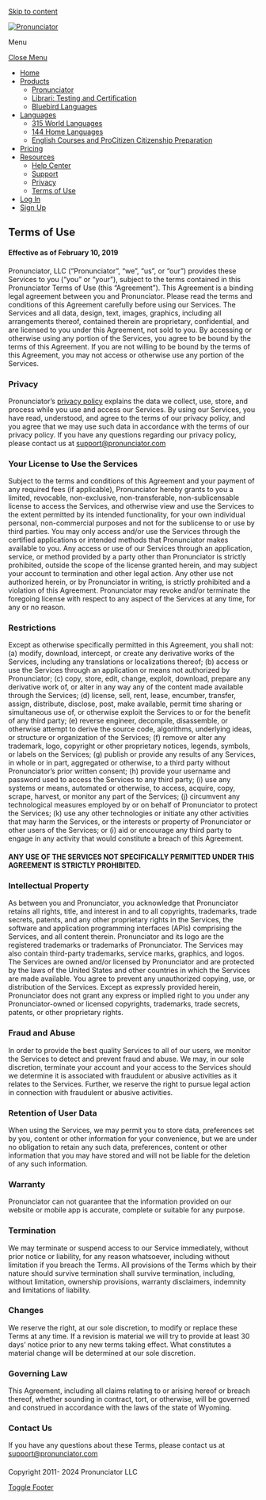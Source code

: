 [Skip to content](#content)

[![Pronunciator](https://www.pronunciator.com/wp-content/uploads/2023/10/Pronunciator-logo.png)](https://www.pronunciator.com/ "Pronunciator")

Menu

[Close Menu](#slide-nav)

* [Home](https://www.pronunciator.com/)
* [Products](https://www.pronunciator.com/)
    * [Pronunciator](https://www.pronunciator.com/libraries/)
    * [Librari: Testing and Certification](https://www.pronunciator.com/librari/)
    * [Bluebird Languages](https://bluebirdlanguages.com/)
* [Languages](https://www.pronunciator.com/languages/)
    * [315 World Languages](https://www.pronunciator.com/languages/)
    * [144 Home Languages](https://www.pronunciator.com/home-languages/)
    * [English Courses and ProCitizen Citizenship Preparation](https://www.pronunciator.com/english-courses-and-citizenship-preparation/)
* [Pricing](https://www.pronunciator.com/pricing/)
* [Resources](https://www.pronunciator.com/)
    * [Help Center](https://www.pronunciator.com/help-center/)
    * [Support](https://www.pronunciator.com/contact/)
    * [Privacy](https://www.pronunciator.com/privacy/)
    * [Terms of Use](https://www.pronunciator.com/terms-of-use/)
* [Log In](https://www.pronunciator.com/app)
* [Sign Up](https://www.pronunciator.com/pricing)

Terms of Use
------------

  

#### Effective as of February 10, 2019

####   

Pronunciator, LLC (“Pronunciator”, “we”, “us”, or “our”) provides these Services to you (“you” or “your”), subject to the terms contained in this Pronunciator Terms of Use (this “Agreement”). This Agreement is a binding legal agreement between you and Pronunciator. Please read the terms and conditions of this Agreement carefully before using our Services. The Services and all data, design, text, images, graphics, including all arrangements thereof, contained therein are proprietary, confidential, and are licensed to you under this Agreement, not sold to you. By accessing or otherwise using any portion of the Services, you agree to be bound by the terms of this Agreement. If you are not willing to be bound by the terms of this Agreement, you may not access or otherwise use any portion of the Services.

### Privacy

Pronunciator’s [privacy policy](https://www.pronunciator.com/privacy/) explains the data we collect, use, store, and process while you use and access our Services. By using our Services, you have read, understood, and agree to the terms of our privacy policy, and you agree that we may use such data in accordance with the terms of our privacy policy. If you have any questions regarding our privacy policy, please contact us at support@pronunciator.com

### Your License to Use the Services

Subject to the terms and conditions of this Agreement and your payment of any required fees (if applicable), Pronunciator hereby grants to you a limited, revocable, non-exclusive, non-transferable, non-sublicensable license to access the Services, and otherwise view and use the Services to the extent permitted by its intended functionality, for your own individual personal, non-commercial purposes and not for the sublicense to or use by third parties. You may only access and/or use the Services through the certified applications or intended methods that Pronunciator makes available to you. Any access or use of our Services through an application, service, or method provided by a party other than Pronunciator is strictly prohibited, outside the scope of the license granted herein, and may subject your account to termination and other legal action. Any other use not authorized herein, or by Pronunciator in writing, is strictly prohibited and a violation of this Agreement. Pronunciator may revoke and/or terminate the foregoing license with respect to any aspect of the Services at any time, for any or no reason.

####   

### Restrictions

Except as otherwise specifically permitted in this Agreement, you shall not: (a) modify, download, intercept, or create any derivative works of the Services, including any translations or localizations thereof; (b) access or use the Services through an application or means not authorized by Pronunciator; (c) copy, store, edit, change, exploit, download, prepare any derivative work of, or alter in any way any of the content made available through the Services; (d) license, sell, rent, lease, encumber, transfer, assign, distribute, disclose, post, make available, permit time sharing or simultaneous use of, or otherwise exploit the Services to or for the benefit of any third party; (e) reverse engineer, decompile, disassemble, or otherwise attempt to derive the source code, algorithms, underlying ideas, or structure or organization of the Services; (f) remove or alter any trademark, logo, copyright or other proprietary notices, legends, symbols, or labels on the Services; (g) publish or provide any results of any Services, in whole or in part, aggregated or otherwise, to a third party without Pronunciator’s prior written consent; (h) provide your username and password used to access the Services to any third party; (i) use any systems or means, automated or otherwise, to access, acquire, copy, scrape, harvest, or monitor any part of the Services; (j) circumvent any technological measures employed by or on behalf of Pronunciator to protect the Services; (k) use any other technologies or initiate any other activities that may harm the Services, or the interests or property of Pronunciator or other users of the Services; or (i) aid or encourage any third party to engage in any activity that would constitute a breach of this Agreement.

####   

#### ANY USE OF THE SERVICES NOT SPECIFICALLY PERMITTED UNDER THIS AGREEMENT IS STRICTLY PROHIBITED.

  

### Intellectual Property

As between you and Pronunciator, you acknowledge that Pronunciator retains all rights, title, and interest in and to all copyrights, trademarks, trade secrets, patents, and any other proprietary rights in the Services, the software and application programming interfaces (APIs) comprising the Services, and all content therein. Pronunciator and its logo are the registered trademarks or trademarks of Pronunciator. The Services may also contain third-party trademarks, service marks, graphics, and logos. The Services are owned and/or licensed by Pronunciator and are protected by the laws of the United States and other countries in which the Services are made available. You agree to prevent any unauthorized copying, use, or distribution of the Services. Except as expressly provided herein, Pronunciator does not grant any express or implied right to you under any Pronunciator-owned or licensed copyrights, trademarks, trade secrets, patents, or other proprietary rights.

### Fraud and Abuse

In order to provide the best quality Services to all of our users, we monitor the Services to detect and prevent fraud and abuse. We may, in our sole discretion, terminate your account and your access to the Services should we determine it is associated with fraudulent or abusive activities as it relates to the Services. Further, we reserve the right to pursue legal action in connection with fraudulent or abusive activities.

### Retention of User Data

When using the Services, we may permit you to store data, preferences set by you, content or other information for your convenience, but we are under no obligation to retain any such data, preferences, content or other information that you may have stored and will not be liable for the deletion of any such information.

### Warranty

Pronunciator can not guarantee that the information provided on our website or mobile app is accurate, complete or suitable for any purpose.

### Termination

We may terminate or suspend access to our Service immediately, without prior notice or liability, for any reason whatsoever, including without limitation if you breach the Terms. All provisions of the Terms which by their nature should survive termination shall survive termination, including, without limitation, ownership provisions, warranty disclaimers, indemnity and limitations of liability.

### Changes

We reserve the right, at our sole discretion, to modify or replace these Terms at any time. If a revision is material we will try to provide at least 30 days’ notice prior to any new terms taking effect. What constitutes a material change will be determined at our sole discretion.

### Governing Law

This Agreement, including all claims relating to or arising hereof or breach thereof, whether sounding in contract, tort, or otherwise, will be governed and construed in accordance with the laws of the state of Wyoming.

### Contact Us

If you have any questions about these Terms, please contact us at support@pronunciator.com

####   

####   

Copyright 2011- 2024 Pronunciator LLC

[Toggle Footer](#)